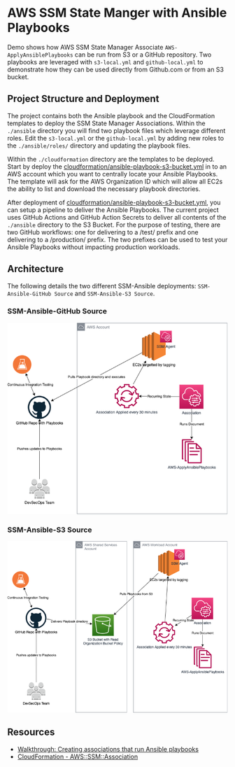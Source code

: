 # AWS SSM State Manger with Ansible Playbooks

Demo shows how AWS SSM State Manager Associate `AWS-ApplyAnsiblePlaybooks` can be run from S3 or a GitHub repository. Two playbooks are leveraged with `s3-local.yml` and `github-local.yml` to demonstrate how they can be used directly from Github.com or from an S3 bucket.

## Project Structure and Deployment

The project contains both the Ansible playbook and the CloudFormation templates to deploy the SSM State Manager Associations. Within the `./ansible` directory you will find two playbook files which leverage different roles. Edit the `s3-local.yml` or the `github-local.yml` by adding new roles to the `./ansible/roles/` directory and updating the playbook files.

Within the `./cloudformation` directory are the templates to be deployed. Start by deploy the [cloudformation/ansible-playbook-s3-bucket.yml](cloudformation/ansible-playbook-s3-bucket.yml) in to an AWS account which you want to centrally locate your Ansible Playbooks. The template will ask for the AWS Organization ID which will allow all EC2s the ability to list and download the necessary playbook directories.

After deployment of [cloudformation/ansible-playbook-s3-bucket.yml](cloudformation/ansible-playbook-s3-bucket.yml), you can setup a pipeline to deliver the Ansible Playbooks. The current project uses GitHub Actions and GitHub Action Secrets to deliver all contents of the `./ansible` directory to the S3 Bucket. For the purpose of testing, there are two GitHub workflows: one for delivering to a /test/ prefix and one delivering to a /production/ prefix. The two prefixes can be used to test your Ansible Playbooks without impacting production workloads.

## Architecture

The following details the two different SSM-Ansible deployments: `SSM-Ansible-GitHub Source` and `SSM-Ansible-S3 Source`.

### SSM-Ansible-GitHub Source

![SSM-Ansible-GitHub Source](docs/ansible-ssm-arch.drawio.png)

### SSM-Ansible-S3 Source

![SSM-Ansible-S3 Source](docs/ansible-ssm-s3-arch.drawio.png)

## Resources

* [Walkthrough: Creating associations that run Ansible playbooks](https://docs.aws.amazon.com/systems-manager/latest/userguide/systems-manager-state-manager-ansible.html)
* [CloudFormation - AWS::SSM::Association](https://docs.aws.amazon.com/AWSCloudFormation/latest/UserGuide/aws-resource-ssm-association.html#cfn-ssm-association-instanceid)